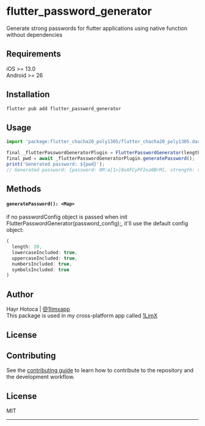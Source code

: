 # flutter_password_generator

Generate strong passwords for flutter applications using native function without dependencies

## Requirements

iOS >= 13.0\
Android >= 26


## Installation

```sh
flutter pub add flutter_password_generator
```

## Usage


```js
import 'package:flutter_chacha20_poly1305/flutter_chacha20_poly1305.dart';

final _flutterPasswordGeneratorPlugin = FlutterPasswordGenerator(length: 24);
final pwd = await _flutterPasswordGeneratorPlugin.generatePassword();
print('Generated password: ${pwd}');
// Generated password: {password: 8M:a[1>]8oXFCyPF2xa0BrM], strength: strong}
```

## Methods

#### `generatePassword(): <Map>`
if no passwordConfig object is passed when init FlutterPasswordGenerator(password_config);, it'll use the default config object:

```js
(
  length: 20,
  lowercaseIncluded: true,
  uppercaseIncluded: true,
  numbersIncluded: true,
  symbolsIncluded: true
)
```

## Author

Hayr Hotoca | [@1limxapp](https://twitter.com/1limxapp)\
This package is used in my cross-platform app called [1LimX](https://1limx.com/)
## License

## Contributing

See the [contributing guide](CONTRIBUTING.md) to learn how to contribute to the repository and the development workflow.

## License

MIT

---
